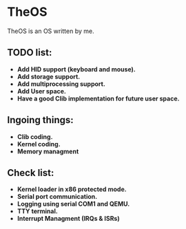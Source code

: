 # TheOS
TheOS is an OS written by me.

## TODO list:
- **Add HID support (keyboard and mouse).**
- **Add storage support.**
- **Add multiprocessing support.**
- **Add User space.**
- **Have a good Clib implementation for future user space.**

## Ingoing things:
- **Clib coding.**
- **Kernel coding.**
- **Memory managment**

## Check list:
- **Kernel loader in x86 protected mode.**
- **Serial port communication.**
- **Logging using serial COM1 and QEMU.**
- **TTY terminal.**
- **Interrupt Managment (IRQs & ISRs)**
